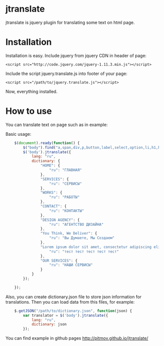 # jtranslate 

jtranslate is jquery plugin for translating some text on html page.


# Installation

Installation is easy. 
Include jquery from jquery CDN in header of page:

`<script src="http://code.jquery.com/jquery-1.11.3.min.js"></script>`

Include the script jquery.translate.js into footer of your page:

`<script src="/path/to/jquery.translate.js"></script>`

Now, everything installed.

# How to use
You can translate text on page such as in example:

Basic usage:
```javascript
    $(document).ready(function() {
        $("body").find("a,span,div,p,button,label,select,option,li,h1,h2").addClass("jqt");
        $('body').jtranslate({
            lang: "ru",
            dictionary: {
                "HOME": {
                    "ru": "ГЛАВНАЯ"
                },
                "SERVICES": {
                    "ru": "СЕРВИСЫ"
                },
                "WORKS": {
                    "ru": "РАБОТЫ"
                },
                "CONTACT": {
                    "ru": "КОНТАКТЫ"
                },
                "DESIGN AGENCY": {
                    "ru": "АГЕНТСТВО ДИЗАЙНА"
                },
                "You Think, We Deliver": {
                    "ru": "Вы Думаете, Мы Создаем"
                },
                "Lorem ipsum dolor sit amet, consectetur adipiscing elit.": {
                    "ru": "тест тест тест тест тест"
                },
                "OUR SERVICES": {
                    "ru": "НАШИ СЕРВИСЫ"
                }
            }
        });

    });
```

Also, you can create dictionary.json file to store json information for translations. Then you can load data from this files, for example:
```javascript
	$.getJSON("/path/to/dictionary.json", function(json) {
        var translator = $('body').jtranslate({
            lang: "ru",
            dictionary: json
        });
```

You can find example in github pages http://pitmov.github.io/jtranslate/
